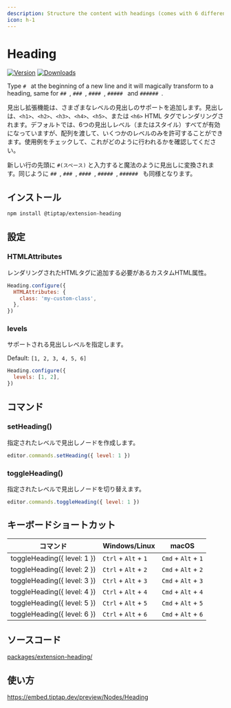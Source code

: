 ```yaml
---
description: Structure the content with headings (comes with 6 different levels or less).
icon: h-1
---
```


# Heading
[![Version](https://img.shields.io/npm/v/@tiptap/extension-heading.svg?label=version)](https://www.npmjs.com/package/@tiptap/extension-heading)
[![Downloads](https://img.shields.io/npm/dm/@tiptap/extension-heading.svg)](https://npmcharts.com/compare/@tiptap/extension-heading?minimal=true)

<!-- The Heading extension adds support for headings of different levels. Headings are rendered with `<h1>`, `<h2>`, `<h3>`, `<h4>`, `<h5>` or `<h6>` HTML tags. By default all six heading levels (or styles) are enabled, but you can pass an array to only allow a few levels. Check the usage example to see how this is done. -->

Type <code>#&nbsp;</code> at the beginning of a new line and it will magically transform to a heading, same for <code>##&nbsp;</code>, <code>###&nbsp;</code>, <code>####&nbsp;</code>, <code>#####&nbsp;</code> and <code>######&nbsp;</code>.

見出し拡張機能は、さまざまなレベルの見出しのサポートを追加します。見出しは、`<h1>`、`<h2>`、`<h3>`、`<h4>`、`<h5>`、または `<h6>` HTML タグでレンダリングされます。デフォルトでは、6つの見出しレベル（またはスタイル）すべてが有効になっていますが、配列を渡して、いくつかのレベルのみを許可することができます。使用例をチェックして、これがどのように行われるかを確認してください。

新しい行の先頭に `#(スペース)` と入力すると魔法のように見出しに変換されます。同じように <code>##&nbsp;</code>, <code>###&nbsp;</code>, <code>####&nbsp;</code>, <code>#####&nbsp;</code>, <code>######&nbsp;</code> も同様となります。

## インストール
```bash
npm install @tiptap/extension-heading
```

## 設定

### HTMLAttributes
<!-- Custom HTML attributes that should be added to the rendered HTML tag. -->

レンダリングされたHTMLタグに追加する必要があるカスタムHTML属性。

```js
Heading.configure({
  HTMLAttributes: {
    class: 'my-custom-class',
  },
})
```

### levels
<!-- Specifies which heading levels are supported. -->

サポートされる見出しレベルを指定します。

Default: `[1, 2, 3, 4, 5, 6]`

```js
Heading.configure({
  levels: [1, 2],
})
```

## コマンド

### setHeading()
<!-- Creates a heading node with the specified level. -->

指定されたレベルで見出しノードを作成します。

```js
editor.commands.setHeading({ level: 1 })
```

### toggleHeading()
<!-- Toggles a heading node with the specified level. -->

指定されたレベルで見出しノードを切り替えます。

```js
editor.commands.toggleHeading({ level: 1 })
```

## キーボードショートカット
| コマンド                     | Windows/Linux                 | macOS                     |
| --------------------------- | ----------------------------- | ------------------------- |
| toggleHeading({ level: 1 }) | `Ctrl` + `Alt` + `1` | `Cmd` + `Alt` + `1` |
| toggleHeading({ level: 2 }) | `Ctrl` + `Alt` + `2` | `Cmd` + `Alt` + `2` |
| toggleHeading({ level: 3 }) | `Ctrl` + `Alt` + `3` | `Cmd` + `Alt` + `3` |
| toggleHeading({ level: 4 }) | `Ctrl` + `Alt` + `4` | `Cmd` + `Alt` + `4` |
| toggleHeading({ level: 5 }) | `Ctrl` + `Alt` + `5` | `Cmd` + `Alt` + `5` |
| toggleHeading({ level: 6 }) | `Ctrl` + `Alt` + `6` | `Cmd` + `Alt` + `6` |

## ソースコード
[packages/extension-heading/](https://github.com/ueberdosis/tiptap/blob/main/packages/extension-heading/)

## 使い方
https://embed.tiptap.dev/preview/Nodes/Heading
